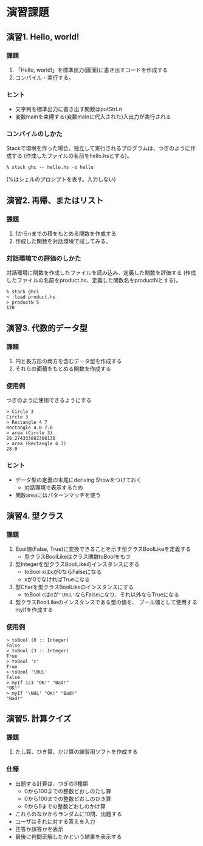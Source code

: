 演習課題
========

演習1. Hello, world!
--------------------

### 課題

1. 「Hello, world!」を標準出力(画面)に書き出すコードを作成する
2. コンパイル・実行する。

### ヒント

* 文字列を標準出力に書き出す関数はputStrLn
* 変数mainを束縛する(変数mainに代入された)入出力が実行される

### コンパイルのしかた

Stackで環境を作った場合、独立して実行されるプログラムは、つぎのように作成する
(作成したファイルの名前をhello.hsとする)。

	% stack ghc -- hello.hs -o hello

(%はシェルのプロンプトを表す。入力しない)

演習2. 再帰、またはリスト
-------------------------

### 課題

1. 1からnまでの積をもとめる関数を作成する
2. 作成した関数を対話環境で試してみる。

### 対話環境での評価のしかた

対話環境に関数を作成したファイルを読み込み、定義した関数を評価する
(作成したファイルの名前をproduct.hs、定義した関数名をproductNとする)。

	% stack ghci
	> :load product.hs
	> productN 5
	120

演習3. 代数的データ型
---------------------

### 課題

1. 円と長方形の両方を含むデータ型を作成する
2. それらの面積をもとめる関数を作成する

### 使用例

つぎのように使用できるようにする

	> Circle 3
	Circle 3
	> Rectangle 4 7
	Rectangle 4.0 7.0
	> area (Circle 3)
	28.274333882308138
	> area (Rectangle 4 7)
	28.0

### ヒント

* データ型の定義の末尾にderiving Showをつけておく
	+ 対話環境で表示するため
* 関数areaにはパターンマッチを使う

演習4. 型クラス
---------------

### 課題

1. Bool値(False, True)に変換できることを示す型クラスBoolLikeを定義する
	* 型クラスBoolLikeはクラス関数toBoolをもつ
2. 型Integerを型クラスBoolLikeのインスタンスにする
	* toBool xはxが0ならFalseになる
	* xが0でなければTrueになる
3. 型Charを型クラスBoolLikeのインスタンスにする
	* toBool cはcが`'\NUL'`ならFalseになり、それ以外ならTrueになる
4. 型クラスBoolLikeのインスタンスである型の値を、
ブール値として使用するmyIfを作成する

### 使用例

	> toBool (0 :: Integer)
	False
	> toBool (3 :: Integer)
	True
	> toBool 'c'
	True
	> toBool '\NUL'
	False
	> myIf 123 "OK!" "Bad!"
	"OK!"
	> myIf '\NUL' "OK!" "Bad!"
	"Bad!"

演習5. 計算クイズ
-----------------

### 課題

1. たし算、ひき算、かけ算の練習用ソフトを作成する

### 仕様

* 出題する計算は、つぎの3種類
	+ 0から100までの整数どおしのたし算
	+ 0から100までの整数どおしのひき算
	+ 0から9までの整数どおしのかけ算
* これらのなかからランダムに10問、出題する
* ユーザはそれに対する答えを入力
* 正答か誤答かを表示
* 最後に何問正解したかという結果を表示する

